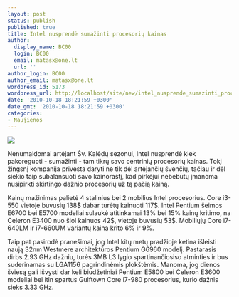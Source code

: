 ```yaml
---
layout: post
status: publish
published: true
title: Intel nusprendė sumažinti procesorių kainas
author:
  display_name: BC00
  login: BC00
  email: matasx@one.lt
  url: ''
author_login: BC00
author_email: matasx@one.lt
wordpress_id: 5173
wordpress_url: http://localhost/site/new/intel_nusprende_sumazinti_procesoriu_kainas/
date: '2010-10-18 18:21:59 +0300'
date_gmt: '2010-10-18 18:21:59 +0300'
categories:
- Naujienos
---
```

<div class="imgright"><img src="http://www.part.lt/img/39fad5ad2721d764ecc6f3650d158c28296.jpg"  /></div>
<p>Nenumaldomai artėjant Šv. Kalėdų sezonui, Intel nusprendė kiek pakoreguoti - sumažinti - tam tikrų savo centrinių procesorių kainas. Tokį žingsnį kompanija privesta daryti ne tik dėl artėjančių švenčių, tačiau ir dėl siekio taip subalansuoti savo kainoraštį, kad pirkėjui nebebūtų įmanoma nusipirkti skirtingo dažnio procesorių už tą pačią kainą.</p>
<p>Kainų mažinimas palietė 4 stalinius bei 2 mobilius Intel procesorius. Core i3-550 vietoje buvusių 138$ dabar turėtų kainuoti 117$. Intel Pentium šeimos E6700 bei E5700 modeliai sulaukė atitinkamai 13% bei 15% kainų kritimo, na Celeron E3400 nuo šiol kainuos 42$, vietoje buvusių 53$. Mobiliųjų Core i7-640LM ir i7-660UM variantų kaina krito 6% ir 9%.</p>
<p>Taip pat pasirodė pranešimai, jog Intel kitų metų pradžioje ketina išleisti naują 32nm Westmere architektūros Pentium G6960 modelį. Pastarasis dirbs 2.93 GHz dažniu, turės 3MB L3 lygio spartinančiosiso atminties ir bus suderinamas su LGA1156 pagrindinėmis plokštėmis. Manoma, jog dienos šviesą gali išvysti dar keli biudžetiniai Pentium E5800 bei Celeron E3600 modeliai bei itin spartus Gulftown Core i7-980 procesorius, kurio dažnis sieks 3.33 GHz.</p>
